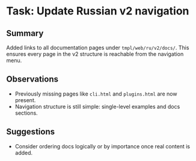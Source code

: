 # Task: Update Russian v2 navigation

## Summary

Added links to all documentation pages under `tmpl/web/ru/v2/docs/`.
This ensures every page in the v2 structure is reachable from the navigation menu.

## Observations

- Previously missing pages like `cli.html` and `plugins.html` are now present.
- Navigation structure is still simple: single-level examples and docs sections.

## Suggestions

- Consider ordering docs logically or by importance once real content is added.

